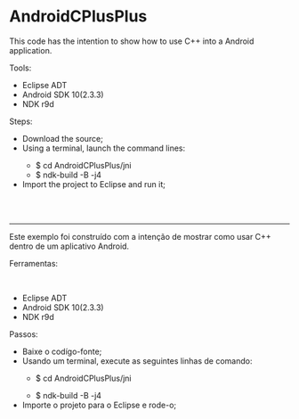 # AndroidCPlusPlus
<p>This code has the intention to show how to use C++ into a Android application.</p>
<p>Tools:</p>
<ul>
  <li>
    Eclipse ADT
  </li>
  <li>
    Android SDK 10(2.3.3)
  </li>
  <li>
    NDK r9d
  </li>
</ul>
<p>Steps:</p>
<ul>
  <li>
    Download the source;
  </li>
  <li>
    Using a terminal, launch the command lines:
  </li>
  <ul>
    <li>
      $  cd AndroidCPlusPlus/jni
    </li>
    <li>
      $  ndk-build -B -j4
    </li>
  </ul>
  <li>
    Import the project to Eclipse and run it;
  </li>
</ul>
<br>
<br>
<hr>
<p>Este exemplo foi construído com a intenção de mostrar como usar C++ dentro de um aplicativo Android.</p>  
<p>Ferramentas:</p>
<br>
<ul>
  <li>
    Eclipse ADT
  </li>
  <li>
    Android SDK 10(2.3.3)
  </li>
  <li>
    NDK r9d
  </li>
</ul>
<p>Passos:</p>
<ul>
  <li>
    Baixe o codígo-fonte;
    </li>
  <li>
    Usando um terminal, execute as seguintes linhas de comando:
  </li>
  <ul>
    <li>
      $  cd AndroidCPlusPlus/jni
    </li>
  </ul>
  <ul>
    <li>
      $  ndk-build -B -j4
    </li>
  </ul>
  <li>
    Importe o projeto para o Eclipse e rode-o;
  </li>
</ul>
